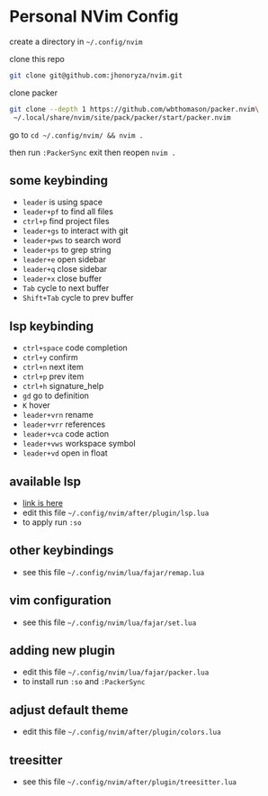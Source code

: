 # Personal NVim Config

create a directory in `~/.config/nvim`

clone this repo

```bash
git clone git@github.com:jhonoryza/nvim.git
```

clone packer

```bash
git clone --depth 1 https://github.com/wbthomason/packer.nvim\
 ~/.local/share/nvim/site/pack/packer/start/packer.nvim
```

go to `cd ~/.config/nvim/ && nvim .`

then run `:PackerSync` exit then reopen `nvim .`

## some keybinding

- `leader` is using space
- `leader+pf` to find all files
- `ctrl+p` find project files
- `leader+gs` to interact with git
- `leader+pws` to search word
- `leader+ps` to grep string
- `leader+e` open sidebar
- `leader+q` close sidebar
- `leader+x` close buffer
- `Tab` cycle to next buffer
- `Shift+Tab` cycle to prev buffer

## lsp keybinding

- `ctrl+space` code completion
- `ctrl+y` confirm
- `ctrl+n` next item
- `ctrl+p` prev item
- `ctrl+h` signature_help
- `gd` go to definition
- `K` hover
- `leader+vrn` rename
- `leader+vrr` references
- `leader+vca` code action 
- `leader+vws` workspace symbol
- `leader+vd` open in float

## available lsp

- [link is here](https://github.com/williamboman/mason-lspconfig.nvim?tab=readme-ov-file#available-lsp-servers)
- edit this file `~/.config/nvim/after/plugin/lsp.lua`
- to apply run `:so`

## other keybindings

- see this file `~/.config/nvim/lua/fajar/remap.lua`

## vim configuration

- see this file `~/.config/nvim/lua/fajar/set.lua`

## adding new plugin

- edit this file `~/.config/nvim/lua/fajar/packer.lua`
- to install run `:so` and `:PackerSync`

## adjust default theme

- edit this file `~/.config/nvim/after/plugin/colors.lua`

## treesitter

- see this file `~/.config/nvim/after/plugin/treesitter.lua`
